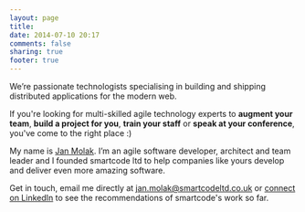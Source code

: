 ```yaml
---
layout: page
title:
date: 2014-07-10 20:17
comments: false
sharing: true
footer: true
---
```

We’re passionate technologists specialising in building and shipping distributed
applications for the modern web.

If you're looking for multi-skilled agile technology experts to **augment your team**,
**build a project for you**, **train your staff** or **speak at your conference**, you've come to the right place :)

My name is [Jan Molak](http://linkedin.com/in/janmolak). I’m an agile software developer, architect and team leader and I founded smartcode ltd to help companies like yours develop and deliver even more amazing software.

Get in touch, email me directly at jan.molak@smartcodeltd.co.uk or [connect on LinkedIn](http://linkedin.com/in/janmolak) to see the recommendations of smartcode's work so far.